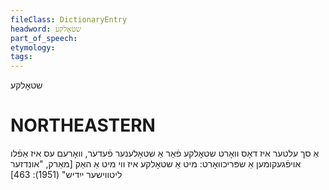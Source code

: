 ```yaml
---
fileClass: DictionaryEntry
headword: שטאָלקע
part_of_speech: 
etymology: 
tags: 
---
```

שטאָלקע

NORTHEASTERN
==============

אַ סך עלטער איז דאָס וואָרט שטאָלקע פֿאַר אַ שטאָלענער פֿעדער, וואָרעם עס איז אַפֿלו אויפֿגעקומען אַ שפּריכוואָרט: מיט אַ שטאָלקע איז ווי מיט אַ האַק
[מאַרק, "אונדזער ליטווישער ייִדיש" (1951): 463]